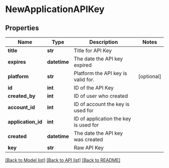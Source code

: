 # NewApplicationAPIKey

## Properties
Name | Type | Description | Notes
------------ | ------------- | ------------- | -------------
**title** | **str** | Title for API Key | 
**expires** | **datetime** | The date the API key expired | 
**platform** | **str** | Platform the API key is valid for. | [optional] 
**id** | **int** | ID of the API Key | 
**created_by** | **int** | ID of user who created | 
**account_id** | **int** | ID of account the key is used for | 
**application_id** | **int** | ID of application the key is used for | 
**created** | **datetime** | The date the API key was created | 
**key** | **str** | Raw API Key | 

[[Back to Model list]](../README.md#documentation-for-models) [[Back to API list]](../README.md#documentation-for-api-endpoints) [[Back to README]](../README.md)


